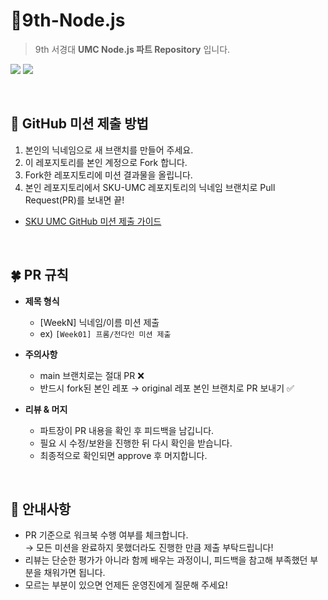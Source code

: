 # 🌳9th-Node.js
> 9th 서경대 **UMC Node.js 파트 Repository** 입니다.  

<p>
  <img src="https://img.shields.io/badge/UMC-9th-6A5ACD?style=for-the-badge&logo=github&logoColor=white" />
  <img src="https://img.shields.io/badge/Repository-Node.js%20Part-339933?style=for-the-badge" />
</p>

<br>
  
## 🚀 GitHub 미션 제출 방법
1. 본인의 닉네임으로 새 브랜치를 만들어 주세요.
2. 이 레포지토리를 본인 계정으로 Fork 합니다.
3. Fork한 레포지토리에 미션 결과물을 올립니다.
4. 본인 레포지토리에서 SKU-UMC 레포지토리의 닉네임 브랜치로 Pull Request(PR)를 보내면 끝!
- [SKU UMC GitHub 미션 제출 가이드](https://acoustic-daffodil-00e.notion.site/GitHub-26731d49a1348042878ff024dcbde258)
  
<br>

## 🍀 PR 규칙
- **제목 형식**  
  - [WeekN] 닉네임/이름 미션 제출
  - ex) `[Week01] 프롬/전다인 미션 제출`

- **주의사항**  
  - main 브랜치로는 절대 PR ❌  
  - 반드시 fork된 본인 레포 → original 레포 본인 브랜치로 PR 보내기 ✅

- **리뷰 & 머지**  
  - 파트장이 PR 내용을 확인 후 피드백을 남깁니다.  
  - 필요 시 수정/보완을 진행한 뒤 다시 확인을 받습니다.  
  - 최종적으로 확인되면 approve 후 머지합니다.
    
<br>

## 📢 안내사항
- PR 기준으로 워크북 수행 여부를 체크합니다.  
  → 모든 미션을 완료하지 못했더라도 진행한 만큼 제출 부탁드립니다!
- 리뷰는 단순한 평가가 아니라 함께 배우는 과정이니, 피드백을 참고해 부족했던 부분을 채워가면 됩니다.
- 모르는 부분이 있으면 언제든 운영진에게 질문해 주세요!
